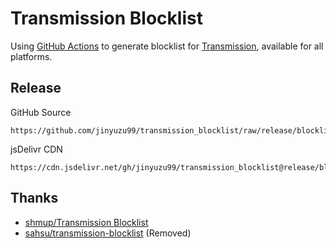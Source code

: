 # Transmission Blocklist

Using [GitHub Actions](./.github/workflows/auto-build.yml) to generate blocklist for [Transmission](https://transmissionbt.com), available for all platforms.

## Release

GitHub Source
```
https://github.com/jinyuzu99/transmission_blocklist/raw/release/blocklist.gz
```

jsDelivr CDN
```
https://cdn.jsdelivr.net/gh/jinyuzu99/transmission_blocklist@release/blocklist.gz
```

## Thanks

- [shmup/Transmission Blocklist](https://gist.github.com/shmup/29566c5268569069c256)
- [sahsu/transmission-blocklist](https://github.com/sahsu/transmission-blocklist) (Removed)

